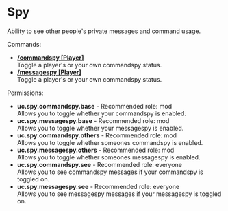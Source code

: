 Spy
====
Ability to see other people's private messages and command usage.

Commands: <br>
* **[/commandspy \[Player\]](../commands/commandspy.md)**<br>Toggle a player's or your own commandspy status.
* **[/messagespy \[Player\]](../commands/messagespy.md)**<br>Toggle a player's or your own commandspy status.

Permissions: <br>
* **uc.spy.commandspy.base** - Recommended role: mod<br>Allows you to toggle whether your commandspy is enabled.
* **uc.spy.messagespy.base** - Recommended role: mod<br>Allows you to toggle whether your messagespy is enabled.
* **uc.spy.commandspy.others** - Recommended role: mod<br>Allows you to toggle whether someones commandspy is enabled.
* **uc.spy.messagespy.others** - Recommended role: mod<br>Allows you to toggle whether someones messagespy is enabled.
* **uc.spy.commandspy.see** - Recommended role: everyone<br>Allows you to see commandspy messages if your commandspy is toggled on.
* **uc.spy.messagespy.see** - Recommended role: everyone<br>Allows you to see messagespy messages if your messagespy is toggled on.
